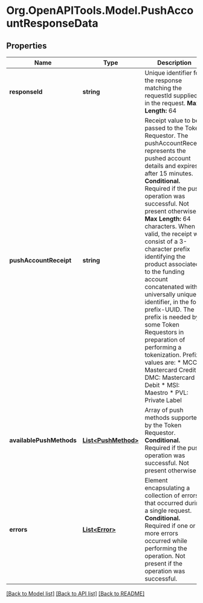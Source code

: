 # Org.OpenAPITools.Model.PushAccountResponseData

## Properties

Name | Type | Description | Notes
------------ | ------------- | ------------- | -------------
**responseId** | **string** | Unique identifier for the response matching the requestId supplied in the request.  __Max Length:__ 64  | 
**pushAccountReceipt** | **string** | Receipt value to be passed to the Token Requestor. The pushAccountReceipt represents the pushed account details and expires after 15 minutes. __Conditional.__ Required if the push operation was successful. Not present otherwise. __Max Length:__ 64 characters. When valid, the receipt will consist of a 3-character prefix identifying the product associated to the funding account concatenated with a universally unique identifier, in the form prefix-UUID. The prefix is needed by some Token Requestors in preparation of performing a tokenization. Prefix values are:  * MCC: Mastercard Credit  * DMC: Mastercard Debit  * MSI: Maestro  * PVL: Private Label  | [optional] 
**availablePushMethods** | [**List&lt;PushMethod&gt;**](PushMethod.md) | Array of push methods supported by the Token Requestor. __Conditional.__ Required if the push operation was successful. Not present otherwise.  | [optional] 
**errors** | [**List&lt;Error&gt;**](Error.md) | Element encapsulating a collection of errors that occurred during a single request. __Conditional.__ Required if one or more errors occurred while performing the operation. Not present if the operation was successful.  | [optional] 

[[Back to Model list]](../README.md#documentation-for-models) [[Back to API list]](../README.md#documentation-for-api-endpoints) [[Back to README]](../README.md)

